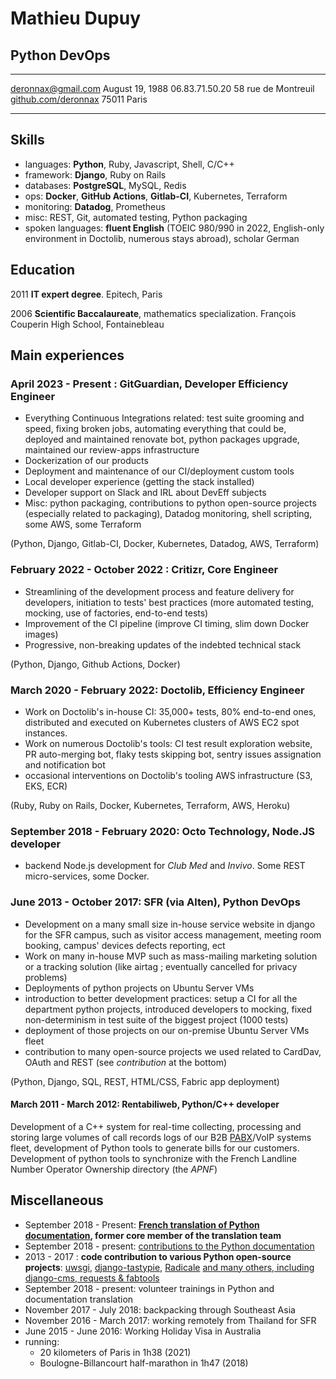 # Mathieu Dupuy

## Python DevOps

--------------------    ----------------------
deronnax@gmail.com             August 19, 1988
06.83.71.50.20             58 rue de Montreuil
[github.com/deronnax]              75011 Paris
--------------------    ----------------------

[github.com/deronnax]: https://github.com/deronnax

## Skills

* languages: **Python**, Ruby, Javascript, Shell, C/C++
* framework: **Django**, Ruby on Rails
* databases: **PostgreSQL**, MySQL, Redis
* ops: **Docker**, **GitHub Actions**, **Gitlab-CI**, Kubernetes, Terraform
* monitoring: **Datadog**, Prometheus
* misc: REST, Git, automated testing, Python packaging
* spoken languages: **fluent English** (TOEIC 980/990 in 2022, English-only environment in Doctolib, numerous stays abroad), scholar
German

## Education

2011 **IT expert degree**. Epitech, Paris

2006 **Scientific Baccalaureate**, mathematics specialization. François Couperin High School, Fontainebleau

## Main experiences

### April 2023 - Present : GitGuardian, **Developer Efficiency Engineer**

* Everything Continuous Integrations related: test suite grooming and speed, fixing broken jobs, automating everything
  that could be, deployed and maintained renovate bot, python packages upgrade, maintained our review-apps infrastructure
* Dockerization of our products
* Deployment and maintenance of our CI/deployment custom tools
* Local developer experience (getting the stack installed)
* Developer support on Slack and IRL about DevEff subjects
* Misc: python packaging, contributions to python open-source projects (especially related to packaging), Datadog monitoring, shell scripting, some AWS, some Terraform

(Python, Django, Gitlab-CI, Docker, Kubernetes, Datadog, AWS, Terraform)

### February 2022 - October 2022 : Critizr, **Core Engineer**

* Streamlining of the development process and feature delivery for developers, initiation to tests' best practices (more automated testing,
mocking, use of factories, end-to-end tests)
* Improvement of the CI pipeline (improve CI timing, slim down Docker images)
* Progressive, non-breaking updates of the indebted technical stack

(Python, Django, Github Actions, Docker)

### March 2020 - February 2022: Doctolib, **Efficiency Engineer**

* Work on Doctolib's in-house CI: 35,000+ tests, 80% end-to-end ones, distributed and executed on Kubernetes clusters of AWS EC2 spot instances.
* Work on numerous Doctolib's tools: CI test result exploration website, PR auto-merging bot, flaky tests skipping bot, sentry issues assignation
and notification bot
* occasional interventions on Doctolib's tooling AWS infrastructure (S3, EKS, ECR)

(Ruby, Ruby on Rails, Docker, Kubernetes, Terraform, AWS, Heroku)

### September 2018 - February 2020: Octo Technology, **Node.JS developer**

* backend Node.js development for *Club Med* and *Invivo*. Some REST micro-services, some Docker.

### June 2013 - October 2017: SFR (via Alten), **Python DevOps**

* Development on a many small size in-house service website in django for the SFR campus, such as visitor access management, meeting room booking, campus' devices defects reporting, ect
* Work on many in-house MVP such as mass-mailing marketing solution or a tracking solution (like airtag ; eventually cancelled for privacy problems)
* Deployments of python projects on Ubuntu Server VMs
* introduction to better development practices: setup a CI for all the department python projects, introduced developers to mocking, fixed non-determinism in test suite of the biggest project (1000 tests)
* deployment of those projects on our on-premise Ubuntu Server VMs fleet
* contribution to many open-source projects we used related to CardDav, OAuth and REST (see *contribution* at the bottom)

(Python, Django, SQL, REST, HTML/CSS, Fabric app deployment)

#### March 2011 - March 2012: Rentabiliweb, **Python/C++ developer**

Development of a C++ system for real-time collecting, processing and storing large volumes of call records logs of our B2B [PABX]/VoIP systems fleet, development of Python tools to generate bills for our customers. Development of python tools to synchronize with the French Landline Number Operator Ownership directory (the *APNF*)

[PABX]: https://en.wikipedia.org/wiki/Business_telephone_system#Private_branch_exchange

## Miscellaneous

* September 2018 - Present: **[French translation of Python documentation], former core member of the translation team**
* September 2018 - present: [contributions to the Python documentation]
* 2013 - 2017 : **code contribution to various Python open-source projects**: [uwsgi], [django-tastypie], [Radicale]
[and many others, including django-cms, requests & fabtools]
* September 2018 - present: volunteer trainings in Python and documentation translation
* November 2017 - July 2018: backpacking through Southeast Asia
* November 2016 - March 2017: working remotely from Thailand for SFR
* June 2015 - June 2016: Working Holiday Visa in Australia
* running:
  * 20 kilometers of Paris in 1h38 (2021)
  * Boulogne-Billancourt half-marathon in 1h47 (2018)

[french translation of Python documentation]: https://github.com/python/python-docs-fr/pulls?q=is%3Apr+author%3Aderonnax
[contributions to the Python documentation]: https://github.com/python/cpython/pulls?q=is%3Apr+author%3Aderonnax
[uwsgi]: https://github.com/unbit/uwsgi/pull/661
[django-tastypie]: https://github.com/django-tastypie/django-tastypie/pull/1070
[Radicale]: https://github.com/Kozea/Radicale/commits?author=deronnax
[and many others, including django-cms, requests & fabtools]: https://github.com/pulls?page=2&q=is%3Apr+author%3Aderonnax+archived%3Afalse+-repo%3Apython%2Fcpython+-repo%3Apython%2Fpython-docs-fr+-repo%3AKozea%2Fradicale
